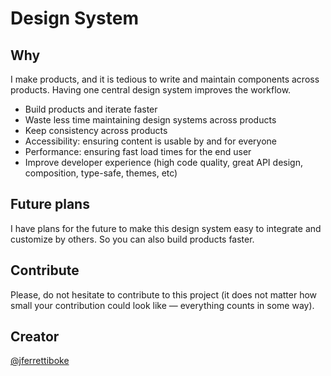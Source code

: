 # Design System

## Why

I make products, and it is tedious to write and maintain components across products. Having one central design system improves the workflow.

- Build products and iterate faster
- Waste less time maintaining design systems across products
- Keep consistency across products
- Accessibility: ensuring content is usable by and for everyone
- Performance: ensuring fast load times for the end user
- Improve developer experience (high code quality, great API design, composition, type-safe, themes, etc)

## Future plans

I have plans for the future to make this design system easy to integrate and customize by others. So you can also build products faster.

## Contribute

Please, do not hesitate to contribute to this project (it does not matter how small your contribution could look like — everything counts in some way).

## Creator

[@jferrettiboke](https://github.com/jferrettiboke)
